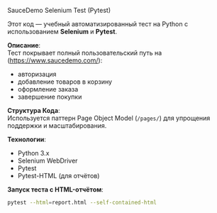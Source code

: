 SauceDemo Selenium Test (Pytest)

Этот код — учебный автоматизированный тест на Python с использованием **Selenium** и **Pytest**.

**Описание**:  
Тест покрывает полный пользовательский путь на (https://www.saucedemo.com/):
- авторизация
- добавление товаров в корзину
- оформление заказа
- завершение покупки

**Структура Кода**:  
Используется паттерн Page Object Model (`/pages/`) для упрощения поддержки и масштабирования.

**Технологии**:
- Python 3.x  
- Selenium WebDriver  
- Pytest  
- Pytest-HTML (для отчётов)

**Запуск теста с HTML-отчётом**:
```bash
pytest --html=report.html --self-contained-html
```